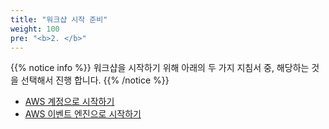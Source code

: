 ```yaml
---
title: "워크샵 시작 준비"
weight: 100
pre: "<b>2. </b>"
---
```



{{% notice info %}}
워크샵을 시작하기 위해 아래의 두 가지 지침서 중, 해당하는 것을 선택해서 진행 합니다.
{{% /notice %}}

- [AWS 계정으로 시작하기](create_aws_account/)
- [AWS 이벤트 엔진으로 시작하기](create_aws_workshop_portal/)


